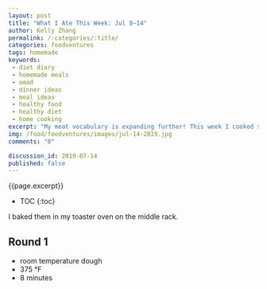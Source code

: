 ```yaml
---
layout: post
title: "What I Ate This Week: Jul 8–14"
author: Kelly Zhang
permalink: /:categories/:title/
categories: foodventures
tags: homemade
keywords:
 - diet diary
 - homemade meals
 - omad
 - dinner ideas
 - meal ideas
 - healthy food
 - healthy diet
 - home cooking
excerpt: "My meat vocabulary is expanding further! This week I cooked spare ribs for the first time. I'm also trying out a new way of eating called OMAD (One Meal A Day), and am really enjoying myself so far."
img: /food/foodventures/images/jul-14-2019.jpg
comments: "0"

discussion_id: 2019-07-14
published: false
---
```


{{page.excerpt}}

* TOC
{:toc}

I baked them in my toaster oven on the middle rack.

## Round 1

* room temperature dough
* 375 °F
* 8 minutes
